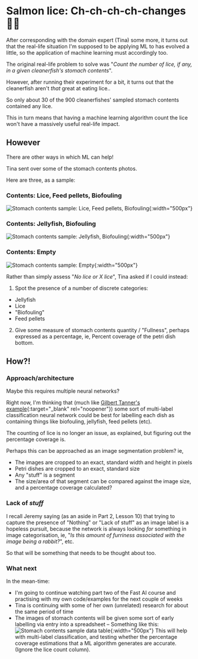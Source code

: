 # Salmon lice: Ch-ch-ch-ch-changes 👨‍🎤

After corresponding with the domain expert (Tina) some more, it turns out that the real-life situation I'm supposed to be applying ML to has evolved a little, so the application of machine learning must accordingly too.

The original real-life problem to solve was "*Count the number of lice, if any, in a given cleanerfish's stomach contents*".

However, after running their experiment for a bit, it turns out that the cleanerfish aren't *that* great at eating lice..

So only about 30 of the 900 cleanerfishes' sampled stomach contents contained any lice.

This in turn means that having a machine learning algorithm count the lice won't have a massively useful real-life impact.

## However

There are other ways in which ML can help!

Tina sent over some of the stomach contents photos.

Here are three, as a sample:

### Contents: Lice, Feed pellets, Biofouling
![Stomach contents sample: Lice, Feed pellets, Biofouling](https://joneslloyd.github.io/images/stomach-contents-sample--lice+feed-pellets+biofouling.png){:width="500px"}

### Contents: Jellyfish, Biofouling
![Stomach contents sample: Jellyfish, Biofouling](https://joneslloyd.github.io/images/stomach-contents-sample--jellyfish+biofouling.png){:width="500px"}

### Contents: Empty
![Stomach contents sample: Empty](https://joneslloyd.github.io/images/stomach-contents-sample--empty.png){:width="500px"}

Rather than simply assess "*No lice or X lice*", Tina asked if I could instead:

1) Spot the presence of a number of discrete categories:
  - Jellyfish
  - Lice
  - "Biofouling"
  - Feed pellets

2) Give some measure of stomach contents quantity / "Fullness", perhaps expressed as a percentage, ie, Percent coverage of the petri dish bottom.

## How?!

### Approach/architecture

Maybe this requires multiple neural networks?

Right now, I'm thinking that (much like [Gilbert Tanner's example](https://gilberttanner.com/blog/fastai-multi-label-image-classification){:target="_blank" rel="noopener"}) some sort of multi-label classification neural network could be best for labelling each dish as containing things like biofouling, jellyfish, feed pellets (etc).

The counting of lice is no longer an issue, as explained, but figuring out the percentage coverage is.

Perhaps this can be approached as an image segmentation problem? ie,

- The images are cropped to an exact, standard width and height in pixels
- Petri dishes are cropped to an exact, standard size
- Any "stuff" is a segment
- The size/area of that segment can be compared against the image size, and a percentage coverage calculated?

### Lack of *stuff*

I recall Jeremy saying (as an aside in Part 2, Lesson 10) that trying to capture the presence of "Nothing" or "Lack of stuff" as an image label is a hopeless pursuit, because the network is always looking *for* something in image categorisation, ie, "*Is this amount of furriness associated with the image being a rabbit?*", etc.

So that will be something that needs to be thought about too.

### What next

In the mean-time:

- I'm going to continue watching part two of the Fast AI course and practising with my own code/examples for the next couple of weeks
- Tina is continuing with some of her own (unrelated) research for about the same period of time
- The images of stomach contents will be given some sort of early labelling via entry into a spreadsheet – Something like this: ![Stomach contents sample data table](https://joneslloyd.github.io/images/stomach-contents-mock-table.png){:width="500px"} This will help with multi-label classification, and testing whether the percentage coverage estimations that a ML algorithm generates are accurate. (Ignore the lice count column).
